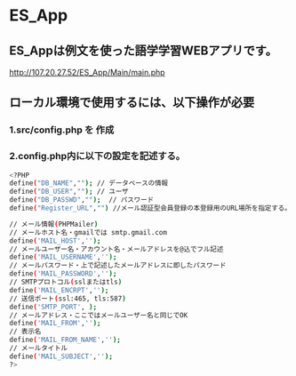 # ES_App

## ES_Appは例文を使った語学学習WEBアプリです。
http://107.20.27.52/ES_App/Main/main.php

## ローカル環境で使用するには、以下操作が必要
### 1.src/config.php を 作成
### 2.config.php内に以下の設定を記述する。

```bash
<?PHP
define("DB_NAME",""); // データベースの情報
define("DB_USER",""); // ユーザ
define("DB_PASSWD","");  // パスワード
define("Register_URL","") //メール認証型会員登録の本登録用のURL場所を指定する。

// メール情報(PHPMailer)
// メールホスト名・gmailでは smtp.gmail.com
define('MAIL_HOST','');
// メールユーザー名・アカウント名・メールアドレスを@込でフル記述
define('MAIL_USERNAME','');
// メールパスワード・上で記述したメールアドレスに即したパスワード
define('MAIL_PASSWORD','');
// SMTPプロトコル(sslまたはtls)
define('MAIL_ENCRPT','');
// 送信ポート(ssl:465, tls:587)
define('SMTP_PORT', );
// メールアドレス・ここではメールユーザー名と同じでOK
define('MAIL_FROM','');
// 表示名
define('MAIL_FROM_NAME','');
// メールタイトル
define('MAIL_SUBJECT','');
?>
```
